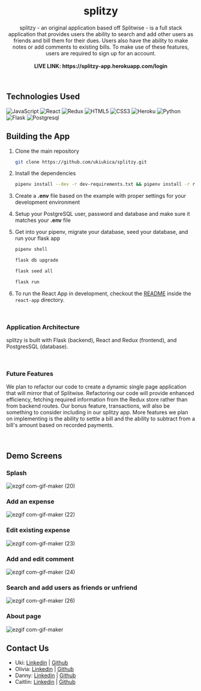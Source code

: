 <h1 align="center">splitzy</h1>

<p align="center">splitzy - an original application based off Splitwise - is a full stack application that provides users the ability to search and add other users as friends and bill them for their dues. Users also have the ability to make notes or add comments to existing bills. To make use of these features, users are required to sign up for an account.
<br><br><b>LIVE LINK: https://splitzy-app.herokuapp.com/login</b></p>
<br>

## Technologies Used
![JavaScript](https://img.shields.io/badge/javascript-%23323330.svg?style=for-the-badge&logo=javascript&logoColor=%23F7DF1E)
![React](https://img.shields.io/badge/react-%2320232a.svg?style=for-the-badge&logo=react&logoColor=%2361DAFB)
![Redux](https://img.shields.io/badge/redux-%23593d88.svg?style=for-the-badge&logo=redux&logoColor=white)
![HTML5](https://img.shields.io/badge/html5-%23E34F26.svg?style=for-the-badge&logo=html5&logoColor=white)
![CSS3](https://img.shields.io/badge/css3-%231572B6.svg?style=for-the-badge&logo=css3&logoColor=white)
![Heroku](https://img.shields.io/badge/heroku-%23430098.svg?style=for-the-badge&logo=heroku&logoColor=white)
![Python](https://img.shields.io/badge/Python-FFD43B?style=for-the-badge&logo=python&logoColor=blue)
![Flask](https://img.shields.io/badge/Flask-000000?style=for-the-badge&logo=flask&logoColor=white)
![Postgresql](https://img.shields.io/badge/PostgreSQL-316192?style=for-the-badge&logo=postgresql&logoColor=white)

## Building the App
1. Clone the main repository

   ```bash
   git clone https://github.com/ukiukica/splitzy.git
   ```

2. Install the dependencies

      ```bash
      pipenv install --dev -r dev-requirements.txt && pipenv install -r requirements.txt
      ```

3. Create a **.env** file based on the example with proper settings for your
   development environment
4. Setup your PostgreSQL user, password and database and make sure it matches your **.env** file

5. Get into your pipenv, migrate your database, seed your database, and run your flask app

   ```bash
   pipenv shell
   ```

   ```bash
   flask db upgrade
   ```

   ```bash
   flask seed all
   ```

   ```bash
   flask run
   ```

6. To run the React App in development, checkout the [README](./react-app/README.md) inside the `react-app` directory.

<br>

### Application Architecture

splitzy is built with Flask (backend), React and Redux (frontend), and PostgresSQL (database).

<br>

### Future Features
We plan to refactor our code to create a dynamic single page application that will mirror that of Splitwise. Refactoring our code will provide enhanced efficiency, fetching required information from the Redux store rather than from backend routes. Our bonus feature, transactions, will also be something to consider including in our splitzy app. More features we plan on implementing is the ability to settle a bill and the ability to subtract from a bill's amount based on recorded payments.

<br>

## Demo Screens

### Splash
![ezgif com-gif-maker (20)](https://user-images.githubusercontent.com/93879557/206110206-ff1ea873-fce6-42f2-9bc9-76445995d51b.gif)

### Add an expense
![ezgif com-gif-maker (22)](https://user-images.githubusercontent.com/93879557/206111425-52056f86-6164-4b2d-864f-3c0fc2fa0e68.gif)

### Edit existing expense
![ezgif com-gif-maker (23)](https://user-images.githubusercontent.com/93879557/206112592-9ec2ab56-0f79-487d-a1d3-d1fbc6b62042.gif)

### Add and edit comment
![ezgif com-gif-maker (24)](https://user-images.githubusercontent.com/93879557/206113627-42700abe-3cdb-487d-b948-24013ee82759.gif)

### Search and add users as friends or unfriend
![ezgif com-gif-maker (26)](https://user-images.githubusercontent.com/93879557/206115239-08ed82cb-eb06-4575-9c27-1574d73a44ed.gif)

### About page
![ezgif com-gif-maker](https://user-images.githubusercontent.com/93879557/206116191-230a4eca-8bc8-4e7c-adba-1f72afad1c61.png)



## Contact Us
* Uki:  <a href="https://www.linkedin.com/in/ukipavlovic/">Linkedin</a> | <a href="https://github.com/ukiukica/">Github</a> 
* Olivia:  <a href="https://www.linkedin.com/in/olivia-bir-74b16b7b/">Linkedin</a> | <a href="https://github.com/oliviabir">Github</a>
* Danny: <a href="https://www.linkedin.com/in/dannytoan/">Linkedin</a> | <a href="https://github.com/dannytoan">Github</a>
* Caitlin:  <a href="https://www.linkedin.com/in/caitlin-buen-lucas/">Linkedin</a> | <a href="https://github.com/cpualei/">Github</a> 
